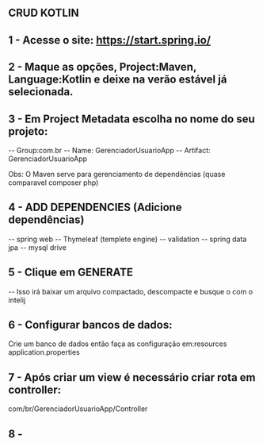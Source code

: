 ## CRUD KOTLIN

## 1 - Acesse o site: https://start.spring.io/
## 2 - Maque as opções, Project:Maven, Language:Kotlin e deixe na verão estável já selecionada.
## 3 - Em Project Metadata escolha no nome do seu projeto:
-- Group:com.br
-- Name: GerenciadorUsuarioApp
-- Artifact: GerenciadorUsuarioApp

Obs: O Maven serve para gerenciamento de dependências (quase comparavel composer php)

## 4 - ADD DEPENDENCIES (Adicione dependências)
-- spring web
-- Thymeleaf (templete engine)
-- validation
-- spring data jpa
-- mysql drive

## 5 - Clique em GENERATE
-- Isso irá baixar um arquivo compactado, descompacte e busque o com o intelij

## 6 - Configurar bancos de dados:
Crie um banco de dados então faça as configuração em:resources application.properties

## 7 - Após criar um view é necessário criar rota em controller:
com/br/GerenciadorUsuarioApp/Controller

## 8 - 